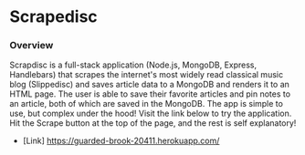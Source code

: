 # Scrapedisc

### Overview

Scrapdisc is a full-stack application (Node.js, MongoDB, Express, Handlebars) that scrapes the internet's most widely read classical music blog (Slippedisc) and saves article data to a MongoDB and renders it to an HTML page.  The user is able to save their favorite articles and pin notes to an article, both of which are saved in the MongoDB.  The app is simple to use, but complex under the hood!  Visit the link below to try the application.  Hit the Scrape button at the top of the page, and the rest is self explanatory!

* [Link] https://guarded-brook-20411.herokuapp.com/
